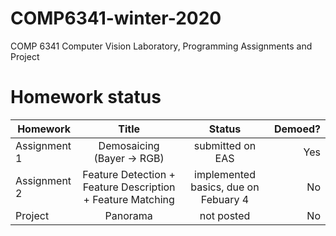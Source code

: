 # COMP6341-winter-2020

COMP 6341 Computer Vision Laboratory, Programming Assignments and Project


# Homework status

| Homework        | Title                                                  | Status           | Demoed?  |
| --------------- |:------------------------------------------------------:|:----------------:| --------:|
| Assignment 1    | Demosaicing (Bayer -> RGB)                             | submitted on EAS | Yes      |
| Assignment 2    | Feature Detection + Feature Description + Feature Matching | implemented basics, due on Febuary 4 | No |
| Project         | Panorama                                               | not posted       | No       |

